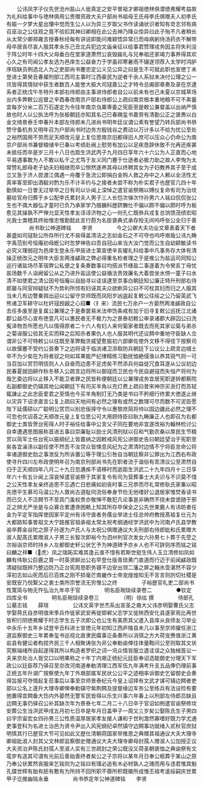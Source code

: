 <!-- { "loadSidebar": true } -->
　　公讳凤字子仪先世沧州盐山人徙真定之安平曽祖才卿祖徳林俱潜徳弗耀考益故为礼科给事中与徳林俱用公贵赠资政大夫户部尚书祖母王氏母李氏俱赠夫人初李氏有娠一夕梦大星出懐中觉而生公人以为异三岁取父书作读诵状识者知有竒志邻有病召巫治之公往观之竟不验扣其神曰卿相在此公去神乃降众惊异曰此子殆不凡者稍长从太常少卿郑雍言授春秋经每有讲说即能问难颖悟异常已而母病躬侍汤药衣不解带母卒居丧尽哀人服其孝永乐己丑北兵犯边文庙亲征以给事君赞理戎务因主将失利没于阵公时年十四大父母垂白在堂家道萧然公哀毁踰礼与兄奉祖还家竭力事养得其欢心久之有司闻公孝友选为邑庠生公益奋力于学虽祁寒暑雨不辍遂领荐入太学时鸿胪序班缺员例选北人为之吏部尚书蹇忠定公义见公异之曰是生不可就此职也宣徳丁未登进士第癸丑春擢刑部江西司主事时江西豪民为逆者千余人系狱未决付公理之公一讯皆得其情狱中获生者数百人能誉大振大司冦嘉公之才特令总阖部章奏及录在京逮系者正统戊午冬特升本部右侍郎由主事进侍郎者自公以前未有也己未夏以京城草场出内多弊敕公巡督之辛酉春改南京户部右侍郎公上疏曰南京根本重地粮不可不素蓄宜每岁分米二百万石遂定为令往年南京刍粟専委之宪臣至是敕公兼督盖以出纳严慎故也时人以公执法呼为张板朝廷亦知其名己巳春赐玺书嘉劳有清勤公正之褒赉以白金文绮景泰壬申春升本部左侍郎未几进尚书明年廷议谓公素有誉望乃转兵部尚书叅赞守备机务又明年召为户部尚书时边务方殷钱谷之费动以万计多以不给为忧公至处之裕然国用不劳而足天顺改元皇上复位思南京旧都得旧人庶可以压众心仍命公为南京户部尚书兼督粮储辛巳春以考绩赴阙上慰劳有加公以足疾恳辞休致不允再还疾甚未抵任而卒是岁三月十八日也距生洪武丙子九月四日享年六十六公为人正直而心地平易遇事敢为人不敢以私干之尤笃于友义同门蹇于仕途者必极力助之故人李恂为太常赞礼郎母老子幼夫妇相继而卒公恻然遂养其母以终聘其女为子妇教养其子至于成立又急于济人尝渡江偶遇一舟覆于急流公即捐白金购人救之舟中之人赖以全活性尤真率客至即出酒殽对酌为乐不计丰约与之接者未尝不称为朴实君子也歴官几四十年勤慎如一日曽无过举卒之日有司以讣闻上深悼之遣官谕祭赐以赙仪复命有司为治坟墓给官舟归葬于乡公配李氏累封夫人男子三人长恺次悌次忭孙男六人铭曰侃侃张公生也不偶大器弘才童时已负乃承家学乃掇巍科歴跻膴仕不偏以颇不偏以颇时呼为板愈见其操孰不严惮允显天性孝友谆谆济物之心一何孔仁既叅兵戎复总饷馈茂绩宏昭光我士类稽其终始惟忠惟勤懿此言行蔚为名臣褒典式承存殁无间呜呼张公全归于善
　　
　　尚书耿公神道碑铭　　李贤
　　
　　今之公卿大夫功业文章表着天下者甚盛如司冦耿公所存所行尤不易得盖清洁之志如金石之不可夺也呜呼艰哉公讳九畴字禹范别号恒庵初母姙公时忽梦神告曰吾自冠山来当大汝门觉而公生自幼颖敏读书必究义理弱冠为邑庠生登永乐甲辰进士第宣徳辛亥擢礼科给事中凡事务存大体有清操正统改元之明年大臣言两淮鹾政之弊必得重名检者理之于是推公为盐运司同知公巡行诸盐场尽革宿弊公私便之复条奏数事曰均搭派节様盐二事遂着为令癸亥丁母忧盐场数千人诣阙留公从之乃进升盐运使公益循法责效廉名大着尝坐水傍一童子曰水清不如使君之清公因号恒庵以自励寻以诖误逮至京事白朝廷知公廉正特升刑部右侍郎屡与同官辩疑狱不为势利所怵有妇诬其夫众欲断异公曰不可杖其妇而归之人服其当未几有边警乗舆出迎以公留守京师既而凤阳岁凶盗起复敕公往绥之公乃留英武飞熊诸卫军耕守以杜奸冦觊觎之心招■〈扌来〉流民七万余户一方晏然两淮鹾政自公去任多废至是复属公兼理之于是奏罢易米法申饬条戒有加于旧寻复敕公巡抚江北诸郡公益尽心宣布徳意凡可以惠民者无不极力为之景泰初敕公审录诸郡大辟囚公曰洗寃泽物吾所愿也凡以情得原者二十六人有妇人来何菊家者既去而死其家讼菊与弟杀之菊诬服公验其无实而释之后知杀者果仇人也人服其明代还议闗中重地守臣缺人佥谓非公不可特敕公以往既至革弊黜贪威望愈振初六部卿佐使外文移不得径下按察司以故偃蹇不受约公首奏下之边将请于临洮诸卫添取防兵朝廷下公议公上疏言边城士卒不为少矣在为将者驭之何如耳果能严纪律精练习勤抚恤絶侵渔以养其锐气则一可当百加以赏罚明信则人人自奋而边患不足虑矣不然添兵何益徒冗食耳遂从公议初边民春夏就田耕作秋冬移入公疏言边将所以御冦而卫民也今民自避冦而失恒产将何为哉乞委边将以止移入不能卫者罪之民皆称便朝廷以公兼理戎务宜居宪职遂转都察院右副都御史仍镇其地公闻朝廷下有司买羊角以充灯费上疏曰昔宋神宗买浙灯而苏轼辄諌止之此忠臣爱君之至情也今买羊角制灯无乃类是书曰不矜细行终累大徳遂止继以灾异下诏求直言公复上疏曰天地间有必然之理有或然之数理可尽而数不可泥臣愿陛下延儒硕以广聪明公赏罚以别忠佞择守令以惠黎庶简将帅以固边疆此必然之理不可忽也优诏荅之天顺改元皇上复位思公可大用顾侍臣曰耿九畴廉正人也即召为右都御史士类皆贺台宪得人时子裕任给事中公言父子同在要地非宜遂改裕为翰林检讨公自幸遭遇思图报称首进五事曰崇廉耻以励士风清刑狱以召和气勤农桑以厚民生节粮赏以简军士任台宪以振纲纪上皆嘉纳之因敕戒风宪公进御史告曰朝廷望治于宪职至矣各宜澡涤以副任使不然吾不汝贷众皆悚息风纪为之肃清时边情不宁将臣怠命公将率诸道御史劾之事泄反为所诉置公等于理公引咎自当朝廷察非公罪出为江西右布政使寻升四川左布政使明年召为南京刑部尚书先在职者流于谐俗有乖清议公至肃然自归于正天顺四年八月二十九日忽遘疾不语移时而逝距生洪武二十九年四月十三日享年六十有五讣闻上深哀悼遣官谕祭于其家复令有司为营葬事士大夫识与不识莫不惜之公天性孝友亲终追思不忘遇亡日悲痛如初丧时事三兄恭而尽礼常修耿氏家乗以昭先徳平生慕司马温公为人敦尚古道耻同流俗奉身节俭无他嗜好公退居家惟焚香读书而已交人不泛闗节不至其门虽权贵亦敬惮不敢犯凡论事是非确然不挠未尝诡随于邪正之辨尤严坐是与众寡合累遭谗困赖上知其所存卒保全之公先世束鹿人有讳昉者任金为平定军指挥使因家平定州有讳守直者务儒业举进士任总帅府教授髙祖复仕元为大都路知事曽祖文大宁路推官祖承祖太常太祝考纲通经学洪武中为河南卢氏县学教谕卒葬金谷陀之原子孙遂为卢氏人与太祝公俱赠通议大夫刑部右侍郎妣和氏累赠大淑人配髙氏累赠淑人子男三长智次即裕今为泗州判官次发女六孙男七卜葬于先茔之次裕诣京师时持乡人左都御史轩公状乞予为神道碑予亦乡人也不可辞则序而铭之铭曰麟之祥■〈虎〉凤之瑞跖实难其逢云谁不惜有若斯世挺生伟人玉立清修如凤如麟有伟耿公巨鹿之胄一时英贤鲜出公右早登仕版青琐黄门直道而行迈于前闻鹾政既清疑狱既辨乃整边防乃正台宪周思职务寝不边安出领二藩之屏之翰氷壶湛然不容少滓初志如山死而后已百炼之刚不损毫芒南畿作士帝宠煌煌知无不言言则剀切社稷是安既安乃悦繄父之衷士类所宗誉流无穷惟公之终
　　
　　子裕歴官礼吏二部尚书性寛简与物无忤弘治九年卒于官
　　
　　明名臣琬琰续录卷二
　　
　　●钦定四库全书
　　
　　明名臣琬琰续录卷三
　　
　　（明）徐纮 撰
　　
　　侍郎孔公墓志铭　　薛瑄
　　
　　公讳文英字世杰系出宣圣之裔大父讳彦明娶曹氏父志学娶蒋氏自彦明值宋季兵作徙家武安再徙邯郸父志学又徙陜西安化县遂家焉比再世皆积行阴徳弗耀于时志学生五子次即公也公生有美质其父遣入县庠从良师友习举业中永乐十五年乡试登辛丑科进士宣徳元年初知江西庐陵县未几以事至京师擢任浙江道监察御史三年累奉玺书巡视北直隶民瘼事讫条奏所以消弭之方大荷宠赉值浙江黄岩县有健讼者构捏齐民三千人相聚诪张为非公奉勅谕俾往体量鞫问公至则取其文状究察端绪所自起遂得其所以构造者罗织之词一讯众情皆服立遣诖误之众独械首讼一夫来京处治人皆交口以明果称之十年丁内艰正统纪元廷臣奉诏选能御史分理天下军政公以廷臣荐乃驿召至京改河南道奉勅清理江西军伍九年满考升支五品俸仍理前事正统五年升湖广按察使九年丁外艰部属军民状公公平之迹相率诉御史乞留御史会奏得旨报可夺情起复莅事后以事至京师景泰纪元今皇上诏择有文武才谋可镇边闗者吏部以公名上遂升大理寺卿俾奉勅镇守紫荆闗及提督缘边军务公至练兵有法设险有要弛置得宜闗备大饬内外晏然无警军民皆得以乐生兴事六年春上以刑部左侍郎员缺且边闗无事仍驿召公补其缺次年为景泰七年二月二十八日卒于官诏如例遣官谕祭修坟安葬公生当洪武甲戌五月初七日卒是年月日盖甲子一周又三岁矣公娶陈氏生子男四曰宇宗宙宏女四孙男三公性质温厚居家孝友接人谦和于世利澹然寡嗜好既力学尤通吏事登科为名进士治邑为贤令尹出入风宪纲纪卓然镇守边闗事功就绪入贰秋官庶狱明慎其行已歴官大节可见如此又歴仕清朝荷国家举推恩之典赠其祖通议大夫大理寺卿祖妣淑人封其父文林郎监察御史赠通议大夫大理寺卿母封孺人赠淑人公加授正议大夫资治尹陈氏封孺人至淑人实有三世疏封之荣公既没又荷圣朝褒恤之典谕祭有文窀穸有造其可谓有光前后善始善终者矣公之子宗将以某年月日奉公柩葬于某山之原乃奉公状累然丧服来乞铭则为之铭曰有璞必追有木必材孰人之瑰而用与违君惟其魁孔牒世辉有胎有胚有敷有为所持不回所职不隳所积既徽所成惟丕祖考逺绥嗣庆世累甲子讫推幽铭永垂
　　
　　尚书恭定年公神道碑铭　　李贤
　　
